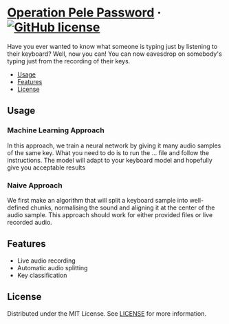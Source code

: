 # [Operation Pele Password](./README.md) &middot; [![GitHub license]](./LICENSE)

Have you ever wanted to know what someone is typing just by listening to their
keyboard? Well, now you can! You can now eavesdrop on somebody's typing just
from the recording of their keys.

<!-- Table of Contents -->

- [Usage](#usage)
- [Features](#features)
- [License](#license)

## Usage

### Machine Learning Approach

In this approach, we train a neural network by giving it many audio samples of
the same key. What you need to do is to run the ... file and follow the
instructions. The model will adapt to your keyboard model and hopefully give you
acceptable results

### Naive Approach

We first make an algorithm that will split a keyboard sample into well-defined
chunks, normalising the sound and aligning it at the center of the audio sample.
This approach should work for either provided files or live recorded audio.

## Features

* Live audio recording
* Automatic audio splitting
* Key classification


## License

Distributed under the MIT License. See [LICENSE](./LICENSE) for more information.



<!-- Shields.io links -->

[gitHub license]: https://img.shields.io/badge/license-MIT-blue.svg
